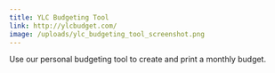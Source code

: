 ```yaml
---
title: YLC Budgeting Tool
link: http://ylcbudget.com/
image: /uploads/ylc_budgeting_tool_screenshot.png
---
```

Use our personal budgeting tool to create and print a monthly budget.